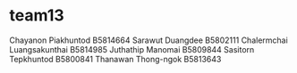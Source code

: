 ﻿# team13

Chayanon Piakhuntod B5814664
Sarawut Duangdee B5802111
Chalermchai Luangsakunthai B5814985
Juthathip Manomai B5809844
Sasitorn Tepkhuntod B5800841
Thanawan Thong-ngok B5813643